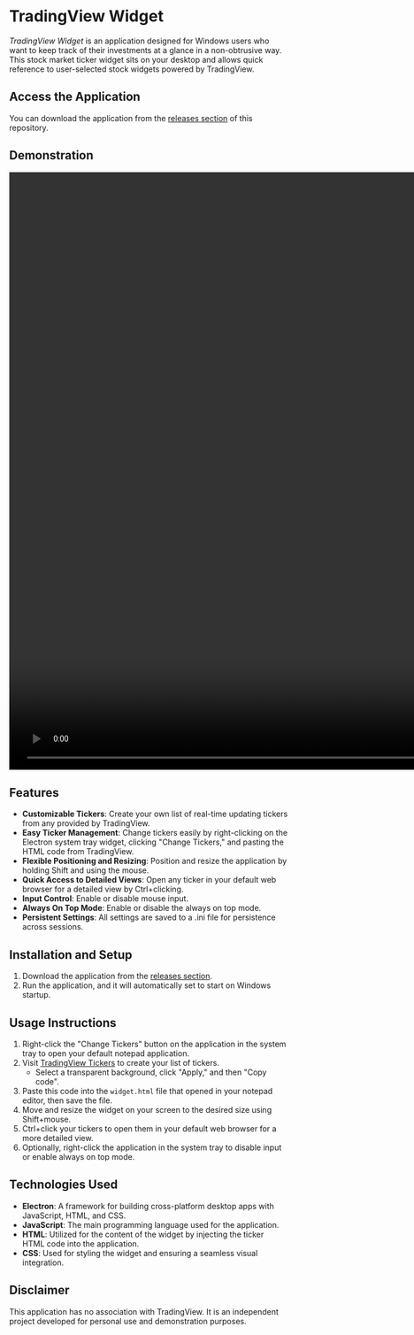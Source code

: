 # TradingView Widget

*TradingView Widget* is an application designed for Windows users who want to keep track of their investments at a glance in a non-obtrusive way. This stock market ticker widget sits on your desktop and allows quick reference to user-selected stock widgets powered by TradingView.

## Access the Application

You can download the application from the [releases section](https://github.com/JamesDavidMorris/StockTickerWidget/releases/new) of this repository.

## Demonstration

<video width="1920" height="1080" controls>
  <source type="video/mp4" src="https://github.com/JamesDavidMorris/StockTickerWidget/blob/main/TradingViewWidget_Demo.mp4">
</video>

## Features

- **Customizable Tickers**: Create your own list of real-time updating tickers from any provided by TradingView.
- **Easy Ticker Management**: Change tickers easily by right-clicking on the Electron system tray widget, clicking "Change Tickers," and pasting the HTML code from TradingView.
- **Flexible Positioning and Resizing**: Position and resize the application by holding Shift and using the mouse.
- **Quick Access to Detailed Views**: Open any ticker in your default web browser for a detailed view by Ctrl+clicking.
- **Input Control**: Enable or disable mouse input.
- **Always On Top Mode**: Enable or disable the always on top mode.
- **Persistent Settings**: All settings are saved to a .ini file for persistence across sessions.

## Installation and Setup

1. Download the application from the [releases section](https://github.com/JamesDavidMorris/StockTickerWidget/releases/new).
2. Run the application, and it will automatically set to start on Windows startup.

## Usage Instructions

1. Right-click the "Change Tickers" button on the application in the system tray to open your default notepad application.
2. Visit [TradingView Tickers](https://www.tradingview.com/widget-docs/widgets/tickers/ticker/) to create your list of tickers.
   - Select a transparent background, click "Apply," and then "Copy code".
3. Paste this code into the `widget.html` file that opened in your notepad editor, then save the file.
4. Move and resize the widget on your screen to the desired size using Shift+mouse.
5. Ctrl+click your tickers to open them in your default web browser for a more detailed view.
6. Optionally, right-click the application in the system tray to disable input or enable always on top mode.

## Technologies Used

- **Electron**: A framework for building cross-platform desktop apps with JavaScript, HTML, and CSS.
- **JavaScript**: The main programming language used for the application.
- **HTML**: Utilized for the content of the widget by injecting the ticker HTML code into the application.
- **CSS**: Used for styling the widget and ensuring a seamless visual integration.

## Disclaimer

This application has no association with TradingView. It is an independent project developed for personal use and demonstration purposes.